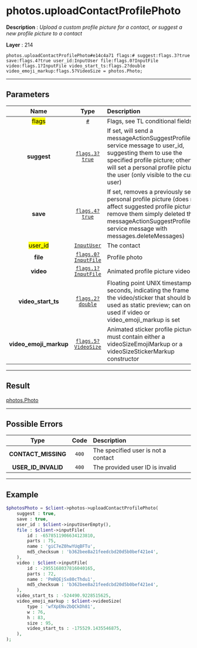 # photos.uploadContactProfilePhoto

**Description** : *Upload a custom profile picture for a contact, or suggest a new profile picture to a contact*

**Layer** : 214

```tl
photos.uploadContactProfilePhoto#e14c4a71 flags:# suggest:flags.3?true save:flags.4?true user_id:InputUser file:flags.0?InputFile video:flags.1?InputFile video_start_ts:flags.2?double video_emoji_markup:flags.5?VideoSize = photos.Photo;
```

---

## Parameters

| Name | Type | Description |
| :---: | :---: | :--- |
| <mark>flags</mark> | [`#`](type/#) | Flags, see TL conditional fields |
| **suggest** | [`flags.3?true`](type/true) | If set, will send a messageActionSuggestProfilePhoto service message to user_id, suggesting them to use the specified profile picture; otherwise, will set a personal profile picture for the user (only visible to the current user) |
| **save** | [`flags.4?true`](type/true) | If set, removes a previously set personal profile picture (does not affect suggested profile pictures, to remove them simply deleted the messageActionSuggestProfilePhoto service message with messages.deleteMessages) |
| <mark>user_id</mark> | [`InputUser`](type/InputUser) | The contact |
| **file** | [`flags.0?InputFile`](type/InputFile) | Profile photo |
| **video** | [`flags.1?InputFile`](type/InputFile) | Animated profile picture video |
| **video_start_ts** | [`flags.2?double`](type/double) | Floating point UNIX timestamp in seconds, indicating the frame of the video/sticker that should be used as static preview; can only be used if video or video_emoji_markup is set |
| **video_emoji_markup** | [`flags.5?VideoSize`](type/VideoSize) | Animated sticker profile picture, must contain either a videoSizeEmojiMarkup or a videoSizeStickerMarkup constructor |

---

## Result

[photos.Photo](type/photos.Photo)

---

## Possible Errors

| Type | Code | Description |
| :---: | :---: | :--- |
| **CONTACT_MISSING** | `400` | The specified user is not a contact |
| **USER_ID_INVALID** | `400` | The provided user ID is invalid |

---

## Example

```php
$photosPhoto = $client->photos->uploadContactProfilePhoto(
	suggest : true,
	save : true,
	user_id : $client->inputUserEmpty(),
	file : $client->inputFile(
		id : -6578511906634123810,
		parts : 75,
		name : 'giC7eZ0hwYUqBFTu',
		md5_checksum : 'b362bee8a21feedcbd20d5b0bef421e4',
	),
	video : $client->inputFile(
		id : -2955168037816040165,
		parts : 72,
		name : 'PmRQEjSx80cThdu1',
		md5_checksum : 'b362bee8a21feedcbd20d5b0bef421e4',
	),
	video_start_ts : -524490.9228515625,
	video_emoji_markup : $client->videoSize(
		type : 'wfXpENv2bQCkDh81',
		w : 76,
		h : 83,
		size : 95,
		video_start_ts : -175529.1435546875,
	),
);
```